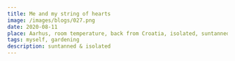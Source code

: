 ```yaml
---
title: Me and my string of hearts
image: /images/blogs/027.png
date: 2020-08-11
place: Aarhus, room temperature, back from Croatia, isolated, suntanned
tags: myself, gardening
description: suntanned & isolated
---
```


